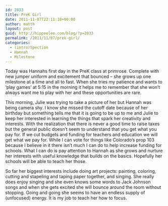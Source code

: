 ```yaml
---
id: 2833
title: PreK Girl
date: 2011-11-07T22:11:18+00:00
author: matth
layout: post
guid: http://hippeelee.com/blog/?p=2833
permalink: /2011/11/07/prek-girl/
categories:
  - (intro)Spection
  - Hannah
  - Milestone
---
```

Today was Hannahs first day in the PreK class at primrose. Complete with new jumper uniform and excitement that bounced &#8211; she grows up one milestone at a time and all to fast. When she tries my patience and wants to &#8216;play games&#8217; at 5:15 in the morning it helps me to remember that she won&#8217;t always want me to play with her and these opportunities are rare.

This morning, Julie was trying to take a picture of her but Hannah was being camera shy. I know she missed the cutoff date because of her birthday but something tells me that it is going to be up to me and Julie to keep her interested in learning the things that spark her creativity and interests. With the realization that there is never a good time to raise taxes but the general public doesn&#8217;t seem to understand that you get what you pay for. If we cut budgets and funding for teachers and education we will get what we pay for. While I can vote for things like Colorado&#8217;s prop 103 because I believe in it there isn&#8217;t much I can do to help increase funding for schools. What I can do is<!--more--> pay attention to Hannah as she grows and nurture her interests with useful knowledge that builds on the basics. Hopefully her schools will be able to teach her those. 

So far her biggest interests include doing art projects: painting, coloring, cutting and stapeling and taping paper together, and singing. She really does enjoy singing and she even knows some words to Jack Johnson songs and when she gets excited she will bounce around the room without stopping. Going and going she seems to have an endless supply of (unfocused) energy. It is my job to teach her how to focus.